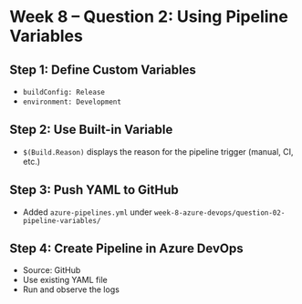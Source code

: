 # Week 8 – Question 2: Using Pipeline Variables

## Step 1: Define Custom Variables
- `buildConfig: Release`
- `environment: Development`

## Step 2: Use Built-in Variable
- `$(Build.Reason)` displays the reason for the pipeline trigger (manual, CI, etc.)

## Step 3: Push YAML to GitHub
- Added `azure-pipelines.yml` under `week-8-azure-devops/question-02-pipeline-variables/`

## Step 4: Create Pipeline in Azure DevOps
- Source: GitHub
- Use existing YAML file
- Run and observe the logs
